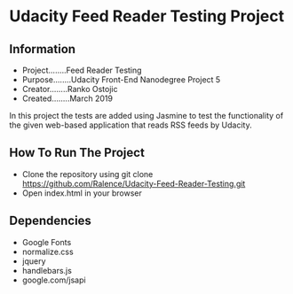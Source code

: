 # Udacity Feed Reader Testing Project

## Information

* Project........Feed Reader Testing
* Purpose........Udacity Front-End Nanodegree Project 5
* Creator........Ranko Ostojic
* Created........March 2019

In this project the tests are added using Jasmine to test the functionality of the given web-based application that reads RSS feeds by Udacity.

## How To Run The Project

* Clone the repository using git clone https://github.com/Ralence/Udacity-Feed-Reader-Testing.git
* Open index.html in your browser

## Dependencies

* Google Fonts
* normalize.css
* jquery
* handlebars.js
* google.com/jsapi
